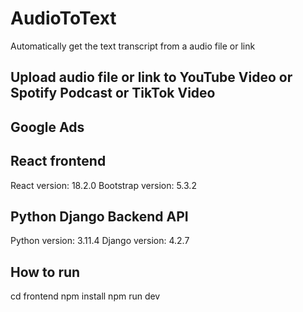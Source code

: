 # AudioToText
Automatically get the text transcript from a audio file or link

## Upload audio file or link to YouTube Video or Spotify Podcast or TikTok Video

## Google Ads 


## React frontend
React version: 18.2.0
Bootstrap version: 5.3.2

## Python Django Backend API
Python version: 3.11.4
Django version: 4.2.7

## How to run
cd frontend
npm install
npm run dev
